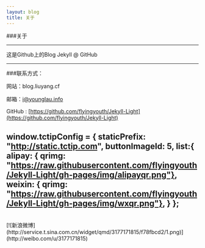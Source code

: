 ```yaml
---
layout: blog
title: 关于
---
```

	
###关于

----

这是Github上的Blog Jekyll @ GitHub

----

###联系方式：

网站：blog.liuyang.cf

邮箱：i@younglau.info	

GitHub : [https://github.com/flyingyouth/Jekyll-Light](https://github.com/flyingyouth/Jekyll-Light)

window.tctipConfig = {
			staticPrefix: "http://static.tctip.com",
			buttonImageId: 5,
			list:{
				alipay: { qrimg: "https://raw.githubusercontent.com/flyingyouth/Jekyll-Light/gh-pages/img/alipayqr.png"},
				weixin: { qrimg: "https://raw.githubusercontent.com/flyingyouth/Jekyll-Light/gh-pages/img/wxqr.png"},
			}
		};
	</script>
	<script src="http://static.tctip.com/js/tctip.min.js"></script>
----
<br> 
[![新浪微博](http://service.t.sina.com.cn/widget/qmd/3177171815/f78fbcd2/1.png)](http://weibo.com/u/3177171815)
